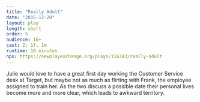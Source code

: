 ```yaml
---
title: "Really Adult"
date: "2015-12-20"
layout: play
length: short
order: 5
audience: 16+
cast: 2; 1f, 1m
runtime: 10 minutes
npx: https://newplayexchange.org/plays/116343/really-adult
---
```


Julie would love to have a great first day working the Customer Service desk at Target, but maybe not as much as flirting with Frank, the employee assigned to train her. As the two discuss a possible date their personal lives become more and more clear, which leads to awkward territory.
